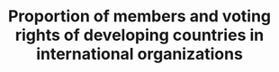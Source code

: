 ---
title: >-
  Proportion  of  members  and  voting  rights  of  developing  countries  in  international  organizations
permalink: /16-8-1/
sdg_goal: 16
layout: indicator
indicator: 16.8.1
indicator_variable: null
graph: null
graph_type_description: null
graph_status_notes: redline
variable_description: null
variable_notes: null
un_designated_tier: '1'
un_custodial_agency: DESA/FFDO
target_id: '16.8'
has_metadata: true
rationale_interpretation: >-
  Representation  and  participation  of  developing  countries  in  international  organizations,  including  international  financial  institutions,  is  often  below  their  relative  weight  in  the  world.  This  indicator  would  measure  the  representativeness  of  developing  countries  in  international  organizations.    An  adjustment  could  be  made  to  compare  the  percentage  of  members  or  voting  rights  of  developing  countries  in  IFIs  to  their  share  in  global  population  (e.g.  for  governing  bodies  of  UN  funds  and  programmes)  or  GDP  (e.g.  for  the  IMF  and  World  Bank).  This  would  allow  compensation  for  the  fact  that  the  indicator  should  not  increase  until  reaching  100%.
goal_meta_link: 'http://unstats.un.org/sdgs/files/metadata-compilation/Metadata-Goal-16.pdf'
goal_meta_link_page: 29
indicator_name: >-
  Proportion  of  members  and  voting  rights  of  developing  countries  in  international  organizations
target: >-
  Broaden  and  strengthen  the  participation  of  developing  countries  in  the  institutions  of  global  governance.
indicator_definition: "Representation  and  participation  of  developing  countries  in  international  organizations,  including  international  financial  institutions,  is  often  below  their  relative  weight  in  the  world.  This  indicator  would  measure  the  represe"
source_title: null
source_notes: null
published: true
comments_and_limitations: Under  review.  
---